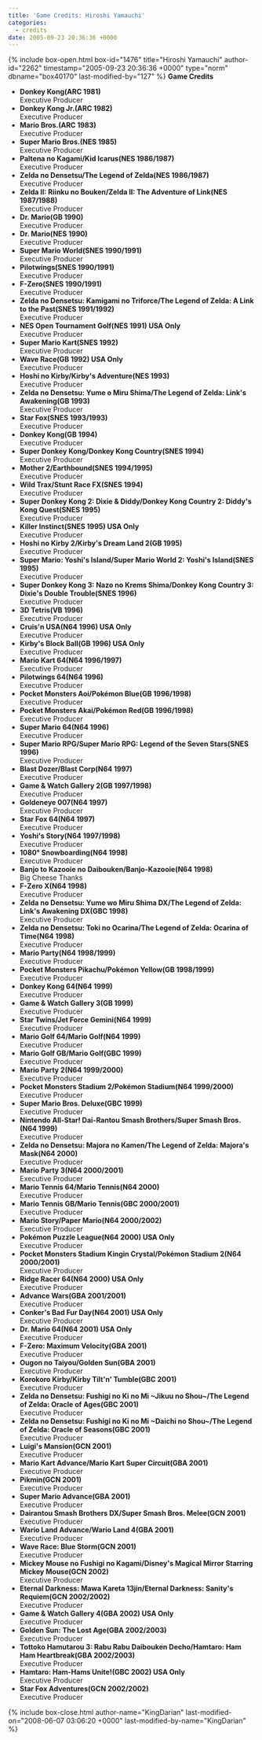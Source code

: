 ```yaml
---
title: 'Game Credits: Hiroshi Yamauchi'
categories:
  - credits
date: 2005-09-23 20:36:36 +0000
---
```

{% include box-open.html box-id="1476" title="Hiroshi Yamauchi" author-id="2262" timestamp="2005-09-23 20:36:36 +0000" type="norm" dbname="box40170" last-modified-by="127" %}
<b>Game Credits</b>
<UL>
   <LI><b>Donkey Kong(ARC 1981)</b><BR />
Executive Producer</LI>
   <LI><b>Donkey Kong Jr.(ARC 1982)</b><BR />
Executive Producer</LI>
   <LI><b>Mario Bros.(ARC 1983)</b><BR />
Executive Producer</LI>
   <LI><b>Super Mario Bros.(NES 1985)</b><BR />
Executive Producer</LI>
   <LI><b>Paltena no Kagami/Kid Icarus(NES 1986/1987)</b><BR />
Executive Producer</LI>
   <LI><b>Zelda no Densetsu/The Legend of Zelda(NES 1986/1987)</b><BR />
Executive Producer</LI>
   <LI><b>Zelda II: Riinku no Bouken/Zelda II: The Adventure of Link(NES 1987/1988)</b><BR />
Executive Producer</LI>
   <LI><b>Dr. Mario(GB 1990)</b><BR />
Executive Producer</LI>
   <LI><b>Dr. Mario(NES 1990)</b><BR />
Executive Producer</LI>
   <LI><b>Super Mario World(SNES 1990/1991)</b><BR />
Executive Producer</LI>
   <LI><b>Pilotwings(SNES 1990/1991)</b><BR />
Executive Producer</LI>
   <LI><b>F-Zero(SNES 1990/1991)</b><BR />
Executive Producer</LI>
   <LI><b>Zelda no Densetsu: Kamigami no Triforce/The Legend of Zelda: A Link to the Past(SNES 1991/1992)</b><BR />
Executive Producer</LI>
   <LI><b>NES Open Tournament Golf(NES 1991) USA Only</b><BR />
Executive Producer</LI>
   <LI><b>Super Mario Kart(SNES 1992)</b><BR />
Executive Producer</LI>
   <LI><b>Wave Race(GB 1992) USA Only</b><BR />
Executive Producer</LI>
   <LI><b>Hoshi no Kirby/Kirby's Adventure(NES 1993)</b><BR />
Executive Producer</LI>
   <LI><b>Zelda no Densetsu: Yume o Miru Shima/The Legend of Zelda: Link's Awakening(GB 1993)</b><BR />
Executive Producer</LI>
   <LI><b>Star Fox(SNES 1993/1993)</b><BR />
Executive Producer</LI>
   <LI><b>Donkey Kong(GB 1994)</b><BR />
Executive Producer</LI>
   <LI><b>Super Donkey Kong/Donkey Kong Country(SNES 1994)</b><BR />
Executive Producer</LI>
   <LI><b>Mother 2/Earthbound(SNES 1994/1995)</b><BR />
Executive Producer</LI>
   <LI><b>Wild Trax/Stunt Race FX(SNES 1994)</b><BR />
Executive Producer</LI>
   <LI><b>Super Donkey Kong 2: Dixie & Diddy/Donkey Kong Country 2: Diddy's Kong Quest(SNES 1995)</b><BR />
Executive Producer</LI>
   <LI><b>Killer Instinct(SNES 1995) USA Only</b><BR />
Executive Producer</LI>
   <LI><b>Hoshi no Kirby 2/Kirby's Dream Land 2(GB 1995)</b><BR />
Executive Producer</LI>
   <LI><b>Super Mario: Yoshi's Island/Super Mario World 2: Yoshi's Island(SNES 1995)</b><BR />
Executive Producer</LI>
   <LI><b>Super Donkey Kong 3: Nazo no Krems Shima/Donkey Kong Country 3: Dixie's Double Trouble(SNES 1996)</b><BR />
Executive Producer</LI>
   <LI><b>3D Tetris(VB 1996)</b><BR />
Executive Producer</LI>
   <LI><b>Cruis'n USA(N64 1996) USA Only</b><BR />
Executive Producer</LI>
   <LI><b>Kirby's Block Ball(GB 1996) USA Only</b><BR />
Executive Producer</LI>
   <LI><b>Mario Kart 64(N64 1996/1997)</b><BR />
Executive Producer</LI>
   <LI><b>Pilotwings 64(N64 1996)</b><BR />
Executive Producer</LI>
   <LI><b>Pocket Monsters Aoi/Pokémon Blue(GB 1996/1998)</b><BR />
Executive Producer</LI>
   <LI><b>Pocket Monsters Akai/Pokémon Red(GB 1996/1998)</b><BR />
Executive Producer</LI>
   <LI><b>Super Mario 64(N64 1996)</b><BR />
Executive Producer</LI>
   <LI><b>Super Mario RPG/Super Mario RPG: Legend of the Seven Stars(SNES 1996)</b><BR />
Executive Producer</LI>
   <LI><b>Blast Dozer/Blast Corp(N64 1997)</b><BR />
Executive Producer</LI>
   <LI><b>Game & Watch Gallery 2(GB 1997/1998)</b><BR />
Executive Producer</LI>
   <LI><b>Goldeneye 007(N64 1997)</b><BR />
Executive Producer</LI>
   <LI><b>Star Fox 64(N64 1997)</b><BR />
Executive Producer</LI>
   <LI><b>Yoshi's Story(N64 1997/1998)</b><BR />
Executive Producer</LI>
   <LI><b>1080° Snowboarding(N64 1998)</b><BR />
Executive Producer</LI>
   <LI><b>Banjo to Kazooie no Daibouken/Banjo-Kazooie(N64 1998)</b><BR />
Big Cheese Thanks</LI>
   <LI><b>F-Zero X(N64 1998)</b><BR />
Executive Producer</LI>
   <LI><b>Zelda no Densetsu: Yume wo Miru Shima DX/The Legend of Zelda: Link's Awakening DX(GBC 1998)</b><BR />
Executive Producer</LI>
   <LI><b>Zelda no Densetsu: Toki no Ocarina/The Legend of Zelda: Ocarina of Time(N64 1998)</b><BR />
Executive Producer</LI>
   <LI><b>Mario Party(N64 1998/1999)</b><BR />
Executive Producer</LI>
   <LI><b>Pocket Monsters Pikachu/Pokémon Yellow(GB 1998/1999)</b><BR />
Executive Producer</LI>
   <LI><b>Donkey Kong 64(N64 1999)</b><BR />
Executive Producer</LI>
   <LI><b>Game & Watch Gallery 3(GB 1999)</b><BR />
Executive Producer</LI>
   <LI><b>Star Twins/Jet Force Gemini(N64 1999)</b><BR />
Executive Producer</LI>
   <LI><b>Mario Golf 64/Mario Golf(N64 1999)</b><BR />
Executive Producer</LI>
   <LI><b>Mario Golf GB/Mario Golf(GBC 1999)</b><BR />
Executive Producer</LI>
   <LI><b>Mario Party 2(N64 1999/2000)</b><BR />
Executive Producer</LI>
   <LI><b>Pocket Monsters Stadium 2/Pokémon Stadium(N64 1999/2000)</b><BR />
Executive Producer</LI>
   <LI><b>Super Mario Bros. Deluxe(GBC 1999)</b><BR />
Executive Producer</LI>
   <LI><b>Nintendo All-Star! Dai-Rantou Smash Brothers/Super Smash Bros.(N64 1999)</b><BR />
Executive Producer</LI>
   <LI><b>Zelda no Densetsu: Majora no Kamen/The Legend of Zelda: Majora's Mask(N64 2000)</b><BR />
Executive Producer</LI>
   <LI><b>Mario Party 3(N64 2000/2001)</b><BR />
Executive Producer</LI>
   <LI><b>Mario Tennis 64/Mario Tennis(N64 2000)</b><BR />
Executive Producer</LI>
   <LI><b>Mario Tennis GB/Mario Tennis(GBC 2000/2001)</b><BR />
Executive Producer</LI>
   <LI><b>Mario Story/Paper Mario(N64 2000/2002)</b><BR />
Executive Producer</LI>
   <LI><b>Pokémon Puzzle League(N64 2000) USA Only</b><BR />
Executive Producer</LI>
   <LI><b>Pocket Monsters Stadium Kingin Crystal/Pokémon Stadium 2(N64 2000/2001)</b><BR />
Executive Producer</LI>
   <LI><b>Ridge Racer 64(N64 2000) USA Only</b><BR />
Executive Producer</LI>
   <LI><b>Advance Wars(GBA 2001/2001)</b><BR />
Executive Producer</LI>
   <LI><b>Conker's Bad Fur Day(N64 2001) USA Only</b><BR />
Executive Producer</LI>
   <LI><b>Dr. Mario 64(N64 2001) USA Only</b><BR />
Executive Producer</LI>
   <LI><b>F-Zero: Maximum Velocity(GBA 2001)</b><BR />
Executive Producer</LI>
   <LI><b>Ougon no Taiyou/Golden Sun(GBA 2001)</b><BR />
Executive Producer</LI>
   <LI><b>Korokoro Kirby/Kirby Tilt'n' Tumble(GBC 2001)</b><BR />
Executive Producer</LI>
   <LI><b>Zelda no Densetsu: Fushigi no Ki no Mi ~Jikuu no Shou~/The Legend of Zelda: Oracle of Ages(GBC 2001)</b><BR />
Executive Producer</LI>
   <LI><b>Zelda no Densetsu: Fushigi no Ki no Mi ~Daichi no Shou~/The Legend of Zelda: Oracle of Seasons(GBC 2001)</b><BR />
Executive Producer</LI>
   <LI><b>Luigi's Mansion(GCN 2001)</b><BR />
Executive Producer</LI>
   <LI><b>Mario Kart Advance/Mario Kart Super Circuit(GBA 2001)</b><BR />
Executive Producer</LI>
   <LI><b>Pikmin(GCN 2001)</b><BR />
Executive Producer</LI>
   <LI><b>Super Mario Advance(GBA 2001)</b><BR />
Executive Producer</LI>
   <LI><b>Dairantou Smash Brothers DX/Super Smash Bros. Melee(GCN 2001)</b><BR />
Executive Producer</LI>
   <LI><b>Wario Land Advance/Wario Land 4(GBA 2001)</b><BR />
Executive Producer</LI>
   <LI><b>Wave Race: Blue Storm(GCN 2001)</b><BR />
Executive Producer</LI>
   <LI><b>Mickey Mouse no Fushigi no Kagami/Disney's Magical Mirror Starring Mickey Mouse(GCN 2002)</b><BR />
Executive Producer</LI>
   <LI><b>Eternal Darkness: Mawa Kareta 13jin/Eternal Darkness: Sanity's Requiem(GCN 2002/2002)</b><BR />
Executive Producer</LI>
   <LI><b>Game & Watch Gallery 4(GBA 2002) USA Only</b><BR />
Executive Producer</LI>
   <LI><b>Golden Sun: The Lost Age(GBA 2002/2003)</b><BR />
Executive Producer</LI>
   <LI><b>Tottoko Hamutarou 3: Rabu Rabu Daibouken Decho/Hamtaro: Ham Ham Heartbreak(GBA 2002/2003)</b><BR />
Executive Producer</LI>
   <LI><b>Hamtaro: Ham-Hams Unite!(GBC 2002) USA Only</b><BR />
Executive Producer</LI>
   <LI><b>Star Fox Adventures(GCN 2002/2002)</b><BR />
Executive Producer</LI>
</UL>
{% include box-close.html author-name="KingDarian" last-modified-on="2008-06-07 03:06:20 +0000" last-modified-by-name="KingDarian" %}
